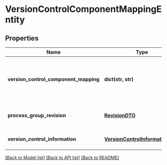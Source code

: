 # VersionControlComponentMappingEntity

## Properties
Name | Type | Description | Notes
------------ | ------------- | ------------- | -------------
**version_control_component_mapping** | **dict(str, str)** | The mapping of Versioned Component Identifiers to instance ID&#39;s | [optional] 
**process_group_revision** | [**RevisionDTO**](RevisionDTO.md) | The revision of the Process Group | [optional] 
**version_control_information** | [**VersionControlInformationDTO**](VersionControlInformationDTO.md) | The Version Control information | [optional] 

[[Back to Model list]](../README.md#documentation-for-models) [[Back to API list]](../README.md#documentation-for-api-endpoints) [[Back to README]](../README.md)


